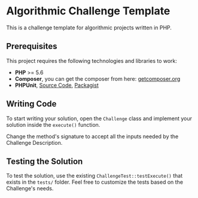 # Algorithmic Challenge Template

This is a challenge template for algorithmic projects written in PHP.

## Prerequisites

This project requires the following technologies and libraries to work:

* **PHP** >= 5.6
* **Composer**, you can get the composer from here: [getcomposer.org](https://getcomposer.org/)
* **PHPUnit**, [Source Code](https://github.com/sebastianbergmann/phpunit), [Packagist](https://packagist.org/packages/phpunit/phpunit)

## Writing Code

To start writing your solution, open the `Challenge` class and implement your solution inside the `execute()` function.

Change the method's signature to accept all the inputs needed by the Challenge Description.

## Testing the Solution

To test the solution, use the existing `ChallengeTest::testExecute()` that exists in the `tests/` folder.
Feel free to customize the tests based on the Challenge's needs.
